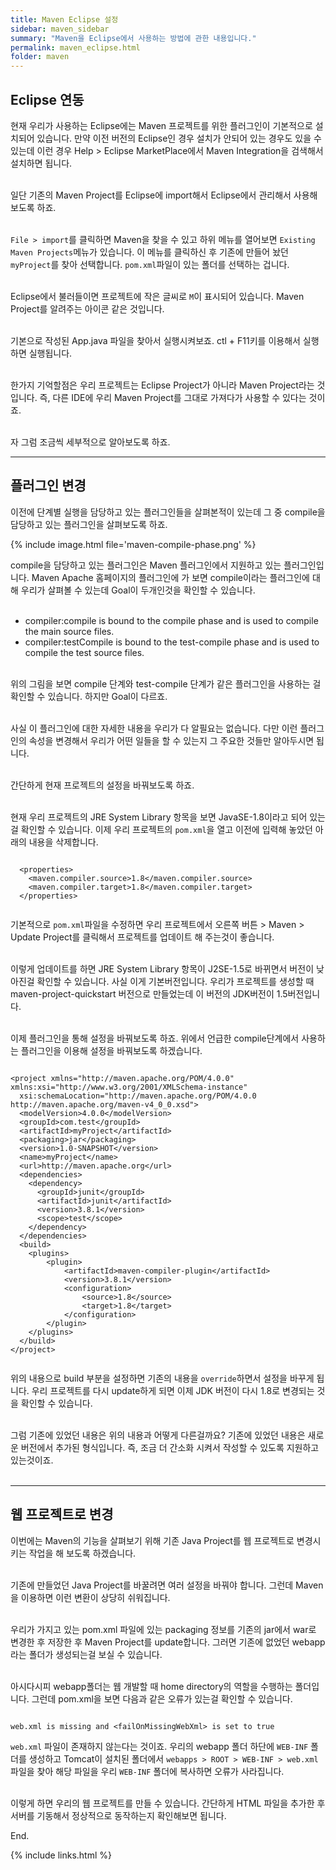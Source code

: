 ```yaml
---
title: Maven Eclipse 설정
sidebar: maven_sidebar
summary: "Maven을 Eclipse에서 사용하는 방법에 관한 내용입니다."
permalink: maven_eclipse.html
folder: maven
---
```


## Eclipse 연동

현재 우리가 사용하는 Eclipse에는 Maven 프로젝트를 위한 플러그인이 기본적으로 설치되어 있습니다. 만약 이전 버전의
Eclipse인 경우 설치가 안되어 있는 경우도 있을 수 있는데 이런 경우 Help > Eclipse MarketPlace에서 Maven Integration을
검색해서 설치하면 됩니다.
<br><br>

일단 기존의 Maven Project를 Eclipse에 import해서 Eclipse에서 관리해서 사용해보도록 하죠.
<br><br>
 
`File > import`를 클릭하면 Maven을 찾을 수 있고 하위 메뉴를 열어보면 `Existing Maven Projects`메뉴가 있습니다. 이 메뉴를
클릭하신 후 기존에 만들어 놨던 `myProject`를 찾아 선택합니다. `pom.xml`파일이 있는 폴더를 선택하는 겁니다.
<br><br>

Eclipse에서 불러들이면 프로젝트에 작은 글씨로 `M`이 표시되어 있습니다. Maven Project를 알려주는 아이콘 같은 것입니다.
<br><br>

기본으로 작성된 App.java  파일을 찾아서 실행시켜보죠. ctl + F11키를 이용해서 실행하면 실행됩니다.
<br><br>

한가지 기억할점은 우리 프로젝트는 Eclipse Project가 아니라 Maven Project라는 것입니다. 즉, 다른 IDE에 우리 Maven Project를
그대로 가져다가 사용할 수 있다는 것이죠.
<br><br>

자 그럼 조금씩 세부적으로 알아보도록 하죠.

---

## 플러그인 변경

이전에 단계별 실행을 담당하고 있는 플러그인들을 살펴본적이 있는데 그 중 compile을 담당하고 있는 플러그인을 살펴보도록 하죠.

{% include image.html
file='maven-compile-phase.png'
%}
<br>

compile을 담당하고 있는 플러그인은 Maven 플러그인에서 지원하고 있는 플러그인입니다. Maven Apache 홈페이지의 플러그인에 가 보면
compile이라는 플러그인에 대해 우리가 살펴볼 수 있는데 Goal이 두개인것을 확인할 수 있습니다.
<br><br>

* compiler:compile is bound to the compile phase and is used to compile the main source files.
* compiler:testCompile is bound to the test-compile phase and is used to compile the test source files.
<br><br>

위의 그림을 보면 compile 단계와 test-compile 단계가 같은 플러그인을 사용하는 걸 확인할 수 있습니다. 하지만 Goal이 다르죠.
<br><br>
 
사실 이 플러그인에 대한 자세한 내용을 우리가 다 알필요는 없습니다. 다만 이런 플러그인의 속성을 변경해서 우리가 어떤 일들을
할 수 있는지 그 주요한 것들만 알아두시면 됩니다.
<br><br>

간단하게 현재 프로젝트의 설정을 바꿔보도록 하죠.
<br><br>

현재 우리 프로젝트의 JRE System Library 항목을 보면 JavaSE-1.8이라고 되어 있는걸 확인할 수 있습니다.
이제 우리 프로젝트의 `pom.xml`을 열고 이전에 입력해 놓았던 아래의 내용을 삭제합니다.

~~~text

  <properties>
	<maven.compiler.source>1.8</maven.compiler.source>
	<maven.compiler.target>1.8</maven.compiler.target>
  </properties>
  
~~~

기본적으로 `pom.xml`파일을 수정하면 우리 프로젝트에서 오른쪽 버튼 > Maven > Update Project를 클릭해서 프로젝트를
업데이트 해 주는것이 좋습니다.
<br><br>

이렇게 업데이트를 하면 JRE System Library 항목이 J2SE-1.5로 바뀌면서 버전이 낮아진걸 확인할 수 있습니다. 사실 이게 기본버전입니다.
우리가 프로젝트를 생성할 때 maven-project-quickstart 버전으로 만들었는데 이 버전의 JDK버전이 1.5버전입니다. 
<br><br>

이제 플러그인을 통해 설정을 바꿔보도록 하죠. 위에서 언급한 compile단계에서 사용하는 플러그인을 이용해 설정을 바꿔보도록 
하겠습니다. 

~~~text

<project xmlns="http://maven.apache.org/POM/4.0.0" xmlns:xsi="http://www.w3.org/2001/XMLSchema-instance"
  xsi:schemaLocation="http://maven.apache.org/POM/4.0.0 http://maven.apache.org/maven-v4_0_0.xsd">
  <modelVersion>4.0.0</modelVersion>
  <groupId>com.test</groupId>
  <artifactId>myProject</artifactId>
  <packaging>jar</packaging>
  <version>1.0-SNAPSHOT</version>
  <name>myProject</name>
  <url>http://maven.apache.org</url>
  <dependencies>
    <dependency>
      <groupId>junit</groupId>
      <artifactId>junit</artifactId>
      <version>3.8.1</version>
      <scope>test</scope>
    </dependency>
  </dependencies>
  <build>
  	<plugins>
  		<plugin>
  			<artifactId>maven-compiler-plugin</artifactId>
  			<version>3.8.1</version>
  			<configuration>
  				<source>1.8</source>
  				<target>1.8</target>
  			</configuration>
  		</plugin>
  	</plugins>
  </build>
</project>


~~~

위의 내용으로 build 부분을 설정하면 기존의 내용을 `override`하면서 설정을 바꾸게 됩니다. 
우리 프로젝트를 다시 update하게 되면 이제 JDK 버전이 다시 1.8로 변경되는 것을 확인할 수 있습니다.
<br><br>

그럼 기존에 있었던 내용은 위의 내용과 어떻게 다른걸까요? 기존에 있었던 내용은 새로운 버전에서 추가된 형식입니다.
즉, 조금 더 간소화 시켜서 작성할 수 있도록 지원하고 있는것이죠.
<br><br>

---

## 웹 프로젝트로 변경

이번에는 Maven의 기능을 살펴보기 위해 기존 Java Project를 웹 프로젝트로 변경시키는 작업을 해 보도록 하겠습니다.
<br><br>

기존에 만들었던 Java Project를 바꿀려면 여러 설정을 바꿔야 합니다. 그런데 Maven을 이용하면 이런 변환이 상당히 쉬워집니다.
<br><br>

우리가 가지고 있는 pom.xml 파일에 있는 packaging 정보를 기존의 jar에서 war로 변경한 후 저장한 후 Maven Project를
update합니다. 그러면 기존에 없었던 webapp라는 폴더가 생성되는걸 보실 수 있습니다. 
<br><br>

아시다시피 webapp폴더는 웹 개발할 때 home directory의 역할을 수행하는 폴더입니다. 그런데 pom.xml을 보면 다음과 같은 
오류가 있는걸 확인할 수 있습니다. 

~~~text 

web.xml is missing and <failOnMissingWebXml> is set to true

~~~

`web.xml` 파일이 존재하지 않는다는 것이죠. 우리의 webapp 폴더 하단에 `WEB-INF` 폴더를 생성하고 Tomcat이 설치된 폴더에서
`webapps > ROOT > WEB-INF > web.xml` 파일을 찾아 해당 파일을 우리 `WEB-INF` 폴더에 복사하면 오류가 사라집니다.
<br><br>

이렇게 하면 우리의 웹 프로젝트를 만들 수 있습니다. 간단하게 HTML 파일을 추가한 후 서버를 기동해서 정상적으로 동작하는지
확인해보면 됩니다.

End.

{% include links.html %}
